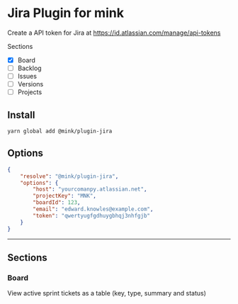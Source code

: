 # Jira Plugin for mink

Create a API token for Jira at https://id.atlassian.com/manage/api-tokens

Sections

- [X] Board
- [ ] Backlog
- [ ] Issues
- [ ] Versions
- [ ] Projects

## Install

```bash
yarn global add @mink/plugin-jira
```

## Options

```json
{
    "resolve": "@mink/plugin-jira",
    "options": {
        "host": "yourcomanpy.atlassian.net",
        "projectKey": "MNK",
        "boardId": 123,
        "email": "edward.knowles@example.com",
        "token": "qwertyugfgdhuygbhqj3nhfgjb"
    }
}
```

---

## Sections

### Board

View active sprint tickets as a table (key, type, summary and status)
